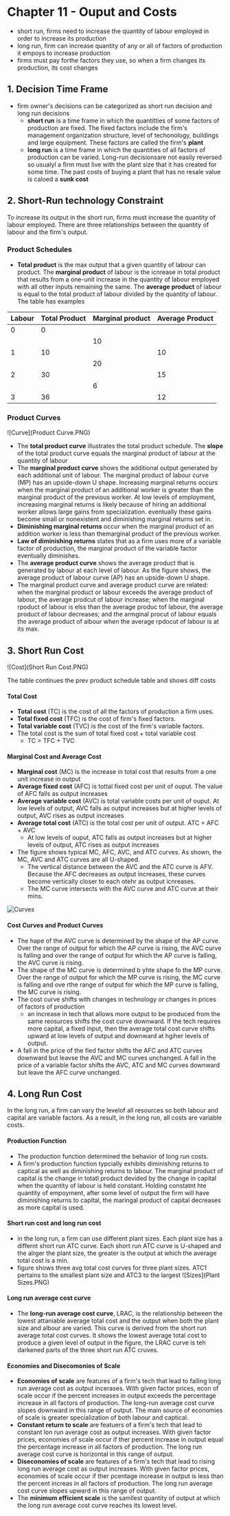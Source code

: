 # Chapter 11 - Ouput and Costs

- short run, firms need to increase the quantity of labour employed in order to increase its production
- long run, firm can increase quantity of any or all of factors of production it empoys to increase production
- firms must pay forthe factors they use, so when a firm changes its production, its cost changes

## 1. Decision Time Frame
- firm owner's decisions can be categorized as short run decision and long run decisions
	- __short run__ is a time frame in which the quantitties of some factors of production are fixed. The fixed factors include the firm's management organization structure, level of techonology, buildings and large equipment. These factors are called the firm's __plant__
	- __long run__ is a time frame in which the quantities of all factors of production can be varied. Long-run decisionsare not easily reversed so usualyl a firm must live with the plant size that it has created for some time. The past costs of buying a plant that has no resale value is caloed a __sunk cost__

## 2. Short-Run technology Constraint
To increase its output in the short run, firms must increase the quantity of labour employed. There are three relationships between the quantity of labour and the firm's output.

### Product Schedules
- __Total product__ is the max output that a given quantity of labour can product. The __marginal product__ of labour is the icnrease in total product that results from a one-unit increase in the quantity of labour employed with all other inputs remaining the same. The __average product__ of labour is equal to the total product of labour divided by the quantity of labour. The table has examples

| Labour | Total Product | Marginal product | Average Product |
|--------|---------------|------------------|-----------------|
| 0  	 | 0             |  		        |				  |
|        |       		 | 10  	    	    |  			      |
| 1      | 10     		 |    	  			| 10 			  |
|        |       		 | 20  	  			|  				  |
| 2      | 30      		 |    	  			| 15  			  |
|        |		         | 6   	  			|  				  |
| 3      | 36   		 |    	  			| 12 			  |

### Product Curves

![Curve](Product Curve.PNG)

- The __total product curve__ illustrates the total product schedule. The __slope__ of the total product curve equals the marginal product of labour at the quantity of labour
- The __marginal product curve__ shows the additional output generated by each additional unit of labour. The marginal product of labour curve (MP) has an upside-down U shape. Increasing marginal returns occurs when the marginal product of an additional worker is greater than the marginal product of the previous worker. At low levels of employment, increasing marginal returns is likely because of hiring an additional worker allows large gains from specialization. eventually these gains become small or nonexistent and diminishing marginal returns set in.
- __Diminishing marginal returns__ occur when the marginal product of an addition worker is less than themarginal product of the previous worker.
- __Law of diminishing returns__ states that as a firm uses more of a variable factor of production, the marginal product of the variable factor eventually diminishes.
- The __average product curve__ shows the average product that is generated by labour at each level of labour. As the figure shows, the average product of labour curve (AP) has an upside-down U shape.
- The marginal product curve and average product curve are related: when the marginal product or labour exceeds the average product of labour, the average prodcut of labour increase; when the marginal rpoduct of labour is elss than the average produc tof labour, the average product of labour decreases; and the armginal procut of labour equals the average product of albour when the average rpdocut of labour is at its max.

## 3. Short Run Cost

![Cost](Short Run Cost.PNG)

The table continues the prev product schedule table and shows diff costs

#### Total Cost
- __Total cost__ (TC) is the cost of all the factors of production a firm uses.
- __Total fixed cost__ (TFC) is the cost of firm's fixed factors.
- __Total variable cost__ (TVC) is the cost of the firm's variable factors.
- The total cost is the sum of total fixed cost + total variable cost
	- TC = TFC + TVC

#### Marginal Cost and Average Cost
- __Marginal cost__ (MC) is the increase in total cost that results from a one unit increase in output
- __Average fixed cost__ (AFC) is tottal fixed cost per unit of ouput. The value of AFC falls as output increases
- __Average variable cost__ (AVC) is total variable costs per unit of ouput. At low levels of output, AVC falls as output increases but at higher levels of output, AVC rises as output increases
- __Average total cost__ (ATC) is the total cost per unit of output.
	ATC = AFC + AVC
	- At low levels of ouput, ATC falls as output increases but at higher levels of output, ATC rises as output increases
- The figure shows typical MC, AFC, AVC, and ATC curves. As shown, the MC, AVC and ATC curves are all U-shaped.
	- The vertical distance between the AVC and the ATC curve is AFV. Because the AFC decreases as output increases, these curves become vertically closer to each otehr as output icnreases.
	- The MC curve intersects with the AVC curve and ATC curve at their mins.

![Curves](Curves.PNG)

#### Cost Curves and Product Curves
- The hape of the AVC curve is determined by the shape of the AP curve. Over the range of output for which the AP curve is rising, the AVC curve is falling and over the range of output for which the AP curve is falling, the AVC curve is rising.
- The shape of the MC curve is determined b yhte shape fo the MP curve. Over the range of output for which the MP curve is rising, the MC curve is falling and ove rthe range of output for which the MP curve is falling, the MC curve is rising.
- The cost curve shifts with changes in technology or changes in prices of factors of production
	- an increase in tech that allows more output to be produced from the same reosurces shifts the cost curve downward. If the tech requires more capital, a fixed input, then the average total cost curve shifts upward at low levels of output and downward at hgiher levels of output.
- A fall in the price of the fied factor shifts the AFC and ATC curves downward but leavse the AVC and MC curves unchanged. A fall in the price of a variable factor shifts the AVC, ATC and MC curves downward but leave the AFC curve unchanged.

## 4. Long Run Cost
In the long run, a firm can vary the levelof all resources so both labour and capital are variable factors. As a result, in the long run, all costs are variable costs.

#### Production Function
- The production function determined the behavior of long run costs.
- A firm's production function typcially exhibits diminishing returns to captical as well as diminishing returns to labour. The marginal product of capital is the change in totatl product devided by the change in capital when the quantity of labour is held constant. Holding constatnt hte quantity of empoyment, after some level of output the firm will have diminishing returns to capital, the maringal product of capital decreases as more capital is used.

#### Short run cost and long run cost
- in the long run, a firm can use different plant sizes. Each plant size has a differnt short run ATC curve. Each short run ATC curve is U-shaped and the alrger the plant size, the greater is the output at which the average total cost is a min.
- figure shows three avg total cost curves for three plant sizes. ATC1 pertains to the smallest plant size and ATC3 to the largest
![Sizes](Plant Sizes.PNG)

#### Long run average cost curve
- The __long-run average cost curve__, LRAC, is the relationship between the lowest attaniable average total cost and the output when both the plant size and albour are varied. This curve is derived from the short run average total cost curves. It shows the lowest average total cost to produce a given level of output in the figure, the LRAC curve is teh darkened parts of the three short run ATC cruves.

#### Economies and Disecomonies of Scale
- __Economies of scale__ are features of a firm's tech that lead to falling long run average cost as output incerases. With given factor prices, econ of scale occur if the percent increases in output exceeds the percentage increase in all factors of production. The long-run average cost curve slopes downward in this range of output. The main source of economies of scale is greater specialization of both labour and captical.
- __Constant return to scale__ are featuers of a firm's tech that lead to constant lon run average cost as output increases. With given factor prices, economies of scale occur if ther percent increase in output equal the percentage increase in all factors of production. The long run average cost curve is horizontal in this range of output.
- __Diseconomies of scale__ are features of a firm's tech that lead to rising long run average cost as output increases. With given factor prices, economies of scale occur if ther pcentage increase in output is less than the percent increas in all factors of production. The long run average cost curve slopes upward in this range of output.
- The __minimum efficient scale__ is the samllest quantity of output at which the long run average cost curve reaches its lowest level.
